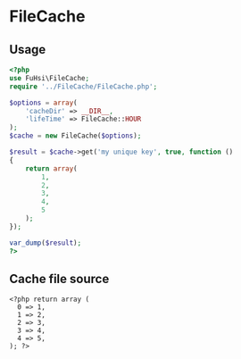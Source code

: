 FileCache
=========
Usage
-----
```php
<?php
use FuHsi\FileCache;
require '../FileCache/FileCache.php';

$options = array(
    'cacheDir' => __DIR__,
    'lifeTime' => FileCache::HOUR
);
$cache = new FileCache($options);

$result = $cache->get('my unique key', true, function ()
{
    return array(
        1,
        2,
        3,
        4,
        5
    );
});

var_dump($result);
?>
```
Cache file source
-----------------
```
<?php return array (
  0 => 1,
  1 => 2,
  2 => 3,
  3 => 4,
  4 => 5,
); ?>
```
